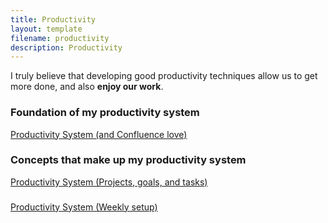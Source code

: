 ```yaml
---
title: Productivity
layout: template
filename: productivity
description: Productivity
---
```


I truly believe that developing good productivity techniques allow us to get more done, and also **enjoy our work**.

### Foundation of my productivity system
[Productivity System (and Confluence love)](https://ceverhartportfolio.blogspot.com/2024/12/confluence-love.html)

### Concepts that make up my productivity system
[Productivity System (Projects, goals, and tasks)](https://ceverhartportfolio.blogspot.com/2024/12/productivity-system-projects-goals-and.html)

### 
[Productivity System (Weekly setup)](https://ceverhartportfolio.blogspot.com/2024/12/productivity-system-weekly-setup.html)
